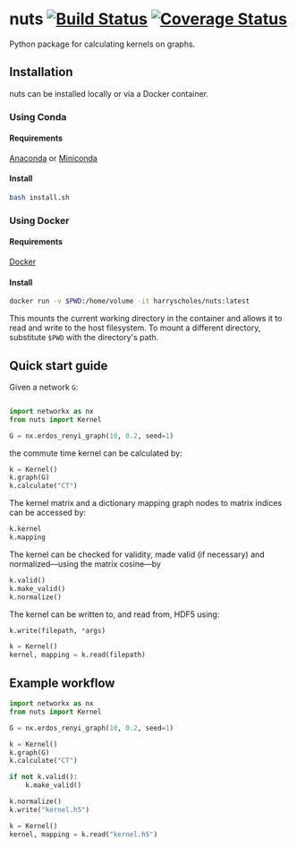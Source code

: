 # nuts [![Build Status](https://travis-ci.org/harryscholes/nuts.svg?branch=master)](https://travis-ci.org/harryscholes/nuts) [![Coverage Status](https://codecov.io/gh/harryscholes/nuts/branch/master/graph/badge.svg)](https://codecov.io/gh/harryscholes/nuts?branch=master)
Python package for calculating kernels on graphs.

## Installation
nuts can be installed locally or via a Docker container.

### Using Conda

#### Requirements
[Anaconda](https://anaconda.org/) or [Miniconda](https://conda.io/miniconda.html)

#### Install
```bash
bash install.sh
```

### Using Docker

#### Requirements
[Docker](https://www.docker.com/)

#### Install
```bash
docker run -v $PWD:/home/volume -it harryscholes/nuts:latest
```

This mounts the current working directory in the container and allows it to read and write to the host filesystem. To mount a different directory, substitute `$PWD` with the directory's path.

## Quick start guide

Given a network `G`:
```python

import networkx as nx
from nuts import Kernel

G = nx.erdos_renyi_graph(10, 0.2, seed=1)
```

the commute time kernel can be calculated by:
```python
k = Kernel()
k.graph(G)
k.calculate("CT")
```

The kernel matrix and a dictionary mapping graph nodes to matrix indices can be accessed by:
```python
k.kernel
k.mapping
```

The kernel can be checked for validity, made valid (if necessary) and normalized––using the matrix cosine––by
```python
k.valid()
k.make_valid()
k.normalize()
```

The kernel can be written to, and read from, HDF5 using:
```python
k.write(filepath, *args)

k = Kernel()
kernel, mapping = k.read(filepath)
```

## Example workflow
```python
import networkx as nx
from nuts import Kernel

G = nx.erdos_renyi_graph(10, 0.2, seed=1)

k = Kernel()
k.graph(G)
k.calculate("CT")

if not k.valid():
    k.make_valid()

k.normalize()
k.write("kernel.h5")

k = Kernel()
kernel, mapping = k.read("kernel.h5")
```
